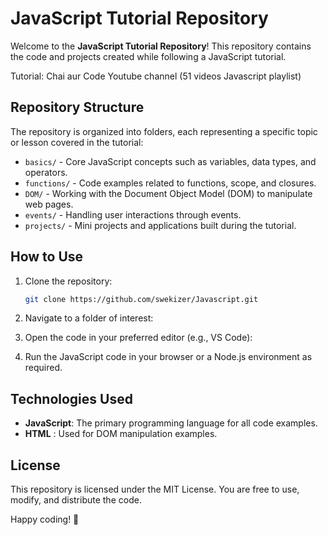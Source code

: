 # JavaScript Tutorial Repository

Welcome to the **JavaScript Tutorial Repository**! This repository contains the code and projects created while following a JavaScript tutorial.

Tutorial: Chai aur Code Youtube channel (51 videos Javascript playlist)

## Repository Structure

The repository is organized into folders, each representing a specific topic or lesson covered in the tutorial:

- `basics/` - Core JavaScript concepts such as variables, data types, and operators.
- `functions/` - Code examples related to functions, scope, and closures.
- `DOM/` - Working with the Document Object Model (DOM) to manipulate web pages.
- `events/` - Handling user interactions through events.
- `projects/` - Mini projects and applications built during the tutorial.

## How to Use

1. Clone the repository:
   ```bash
   git clone https://github.com/swekizer/Javascript.git
   ```
   
2. Navigate to a folder of interest:
  
3. Open the code in your preferred editor (e.g., VS Code):

4. Run the JavaScript code in your browser or a Node.js environment as required.

## Technologies Used

- **JavaScript**: The primary programming language for all code examples.
- **HTML** : Used for DOM manipulation examples.

## License

This repository is licensed under the MIT License. You are free to use, modify, and distribute the code.

Happy coding! 🎉
